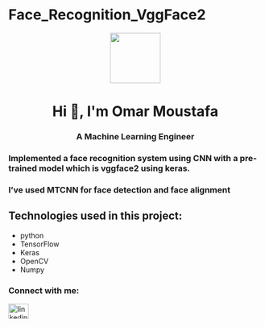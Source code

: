 # Face_Recognition_VggFace2

<div id="header" align="center">
  <img src="https://media.giphy.com/media/2wTHZWvnROfQQB2xIZ/giphy.gif" width="100"/>
</div>

<h1 align="center">Hi 👋, I'm Omar Moustafa</h1>
<h3 align="center">A Machine Learning Engineer</h3>


### Implemented a face recognition system using CNN with a pre-trained model which is vggface2 using keras.
### I’ve used MTCNN for face detection and face alignment


## Technologies used in this project:
* python
* TensorFlow
* Keras
* OpenCV
* Numpy

<h3 align="left">Connect with me:</h3>
<p align="left">
<a href="https://www.linkedin.com/in/omar-moustafa/" target="blank"><img align="center" src="https://raw.githubusercontent.com/rahuldkjain/github-profile-readme-generator/master/src/images/icons/Social/linked-in-alt.svg" alt="linkedin.com/in/omar-moustafa" height="30" width="40" /></a>
</p>
